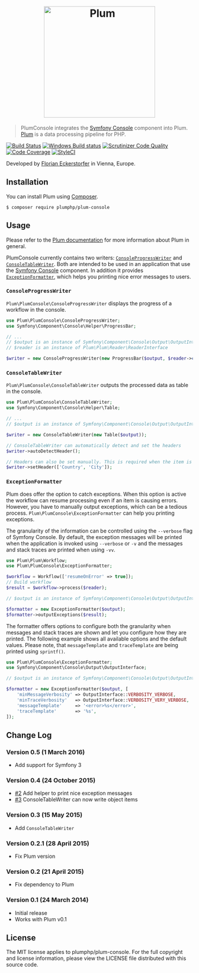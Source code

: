 <h1 align="center">
    <img src="http://cdn.florian.ec/plum-logo.svg" alt="Plum" width="300">
</h1>

> PlumConsole integrates the [Symfony Console](http://symfony.com/doc/current/components/console/introduction.html)
component into Plum. [Plum](https://github.com/plumphp/plum) is a data processing pipeline for PHP.

[![Build Status](https://travis-ci.org/plumphp/plum-console.svg?branch=master)](https://travis-ci.org/plumphp/plum-console)
[![Windows Build status](https://ci.appveyor.com/api/projects/status/3n5xf36jx2mt32l7?svg=true)](https://ci.appveyor.com/project/florianeckerstorfer/plum-console)
[![Scrutinizer Code Quality](https://scrutinizer-ci.com/g/plumphp/plum-console/badges/quality-score.png?b=master)](https://scrutinizer-ci.com/g/plumphp/plum-console/?branch=master)
[![Code Coverage](https://scrutinizer-ci.com/g/plumphp/plum-console/badges/coverage.png?b=master)](https://scrutinizer-ci.com/g/plumphp/plum-console/?branch=master)
[![StyleCI](https://styleci.io/repos/30671736/shield)](https://styleci.io/repos/30671736)

Developed by [Florian Eckerstorfer](https://florian.ec) in Vienna, Europe.


Installation
------------

You can install Plum using [Composer](http://getcomposer.org).

```shell
$ composer require plumphp/plum-console
```


Usage
-----

Please refer to the [Plum documentation](https://github.com/plumphp/plum/blob/master/docs/index.md) for more
information about Plum in general.

PlumConsole currently contains two writers: [`ConsoleProgressWriter`](#consoleprogresswriter) and
[`ConsoleTableWriter`](#consoletablewriter). Both are intended to be used in an application that use the
[Symfony Console](http://symfony.com/doc/current/components/console/introduction.html) component. In addition it
provides [`ExceptionFormatter`](#exceptionformatter), which helps you printing nice error messages to users.

### `ConsoleProgressWriter`

`Plum\PlumConsole\ConsoleProgressWriter` displays the progress of a workflow in the console.

```php
use Plum\PlumConsole\ConsoleProgressWriter;
use Symfony\Component\Console\Helper\ProgressBar;

// ...
// $output is an instance of Symfony\Component\Console\Output\OutputInterface
// $reader is an instance of Plum\Plum\Reader\ReaderInterface

$writer = new ConsoleProgressWriter(new ProgressBar($output, $reader->count()));
```

### `ConsoleTableWriter`

`Plum\PlumConsole\ConsoleTableWriter` outputs the processed data as table in the console.

```php
use Plum\PlumConsole\ConsoleTableWriter;
use Symfony\Component\Console\Helper\Table;

// ...
// $output is an instance of Symfony\Component\Console\Output\OutputInterface

$writer = new ConsoleTableWriter(new Table($output));

// ConsoleTableWriter can automatically detect and set the headers
$writer->autoDetectHeader();

// Headers can also be set manually. This is required when the item is an object
$writer->setHeader(['Country', 'City']);
```


### `ExceptionFormatter`

Plum does offer the option to catch exceptions. When this option is active the workflow can resume processing even if
an item is causing errors. However, you have to manually output exceptions, which can be a tedious process.
`Plum\PlumConsole\ExceptionFormatter` can help you printing exceptions.

The granularity of the information can be controlled using the `--verbose` flag of Symfony Console. By default, the
exception messages will be printed when the application is invoked using `--verbose` or `-v` and the messages and
stack traces are printed when using `-vv`.

```php
use Plum\Plum\Workflow;
use Plum\PlumConsole\ExceptionFormatter;

$workflow = Workflow(['resumeOnError' => true]);
// Build workflow
$result = $workflow->process($reader);

// $output is an instance of Symfony\Component\Console\Output\OutputInterface

$formatter = new ExceptionFormatter($output);
$formatter->outputExceptions($result);
```

The formatter offers options to configure both the granularity when messages and stack traces are shown and let you
configure how they are printed. The following example shows all available options and the default values. Please note,
that `messageTemplate` and `traceTemplate` are being printed using `sprintf()`.

```php
use Plum\PlumConsole\ExceptionFormatter;
use Symfony\Component\Console\Output\OutputInterface;

// $output is an instance of Symfony\Component\Console\Output\OutputInterface

$formatter = new ExceptionFormatter($output, [
    'minMessageVerbosity' => OutputInterface::VERBOSITY_VERBOSE,
    'minTraceVerbosity'   => OutputInterface::VERBOSITY_VERY_VERBOSE,
    'messageTemplate'     => '<error>%s</error>',
    'traceTemplate'       => '%s',
]);
```


Change Log
----------

### Version 0.5 (1 March 2016)

- Add support for Symfony 3

### Version 0.4 (24 October 2015)

- [#2](https://github.com/plumphp/plum-console/pull/2) Add helper to print nice exception messages
- [#3](https://github.com/plumphp/plum-console/pull/3) ConsoleTableWriter can now write object items

### Version 0.3 (15 May 2015)

- Add `ConsoleTableWriter`

### Version 0.2.1 (28 April 2015)

- Fix Plum version

### Version 0.2 (21 April 2015)

- Fix dependency to Plum

### Version 0.1 (24 March 2014)

- Initial release
- Works with Plum v0.1


License
-------

The MIT license applies to plumphp/plum-console. For the full copyright and license information,
please view the LICENSE file distributed with this source code.
